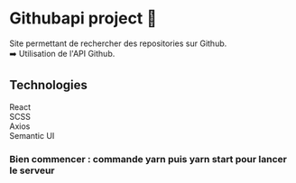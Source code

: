 # Githubapi project 🔎

Site permettant de rechercher des repositories sur Github.<br>➡️ Utilisation de l'API Github. 

## Technologies
React<br>
SCSS<br>
Axios<br>
Semantic UI

### Bien commencer : commande yarn puis yarn start pour lancer le serveur
